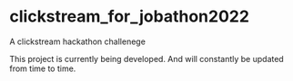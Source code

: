 # clickstream_for_jobathon2022
A clickstream hackathon challenege

This project is currently being developed. And will constantly be updated from time to time.
